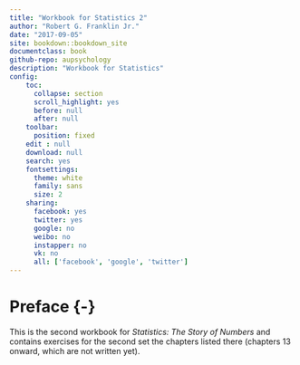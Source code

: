 ```yaml
--- 
title: "Workbook for Statistics 2"
author: "Robert G. Franklin Jr."
date: "2017-09-05"
site: bookdown::bookdown_site
documentclass: book
github-repo: aupsychology
description: "Workbook for Statistics"
config:
    toc:
      collapse: section
      scroll_highlight: yes
      before: null
      after: null
    toolbar:
      position: fixed
    edit : null
    download: null
    search: yes
    fontsettings:
      theme: white
      family: sans
      size: 2
    sharing:
      facebook: yes
      twitter: yes
      google: no
      weibo: no
      instapper: no
      vk: no
      all: ['facebook', 'google', 'twitter']
---
```


# Preface {-}

This is the second workbook for *Statistics: The Story of Numbers* and contains exercises for the second set the chapters listed there (chapters 13 onward, which are not written yet).


